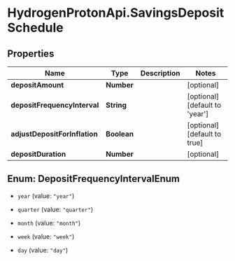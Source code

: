 # HydrogenProtonApi.SavingsDepositSchedule

## Properties
Name | Type | Description | Notes
------------ | ------------- | ------------- | -------------
**depositAmount** | **Number** |  | [optional] 
**depositFrequencyInterval** | **String** |  | [optional] [default to 'year']
**adjustDepositForInflation** | **Boolean** |  | [optional] [default to true]
**depositDuration** | **Number** |  | [optional] 


<a name="DepositFrequencyIntervalEnum"></a>
## Enum: DepositFrequencyIntervalEnum


* `year` (value: `"year"`)

* `quarter` (value: `"quarter"`)

* `month` (value: `"month"`)

* `week` (value: `"week"`)

* `day` (value: `"day"`)





